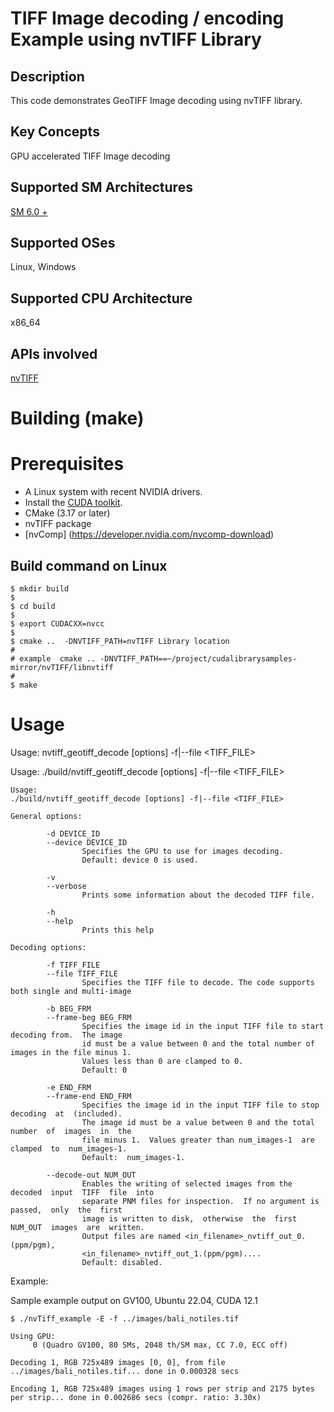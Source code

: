 # TIFF Image decoding / encoding Example using nvTIFF Library

## Description

This code demonstrates GeoTIFF Image decoding using nvTIFF library.

## Key Concepts

GPU accelerated TIFF Image decoding

## Supported SM Architectures

  [SM 6.0 + ](https://developer.nvidia.com/cuda-gpus) 

## Supported OSes

Linux, Windows

## Supported CPU Architecture

x86_64

## APIs involved

[nvTIFF](https://docs.nvidia.com/cuda/nvtiff/index.html)


# Building (make)

# Prerequisites
- A Linux system with recent NVIDIA drivers.
- Install the [CUDA toolkit](https://developer.nvidia.com/cuda-downloads).
- CMake (3.17 or later)
- nvTIFF package
- [nvComp] (https://developer.nvidia.com/nvcomp-download)

## Build command on Linux
```
$ mkdir build
$
$ cd build 
$
$ export CUDACXX=nvcc
$
$ cmake ..  -DNVTIFF_PATH=nvTIFF Library location
#
# example  cmake .. -DNVTIFF_PATH==~/project/cudalibrarysamples-mirror/nvTIFF/libnvtiff
#
$ make
```



# Usage
Usage:
nvtiff_geotiff_decode [options] -f|--file <TIFF_FILE>

Usage:
./build/nvtiff_geotiff_decode [options] -f|--file <TIFF_FILE>

```
Usage:
./build/nvtiff_geotiff_decode [options] -f|--file <TIFF_FILE>

General options:

        -d DEVICE_ID
        --device DEVICE_ID
                Specifies the GPU to use for images decoding.
                Default: device 0 is used.

        -v
        --verbose
                Prints some information about the decoded TIFF file.

        -h
        --help
                Prints this help

Decoding options:

        -f TIFF_FILE
        --file TIFF_FILE
                Specifies the TIFF file to decode. The code supports both single and multi-image

        -b BEG_FRM
        --frame-beg BEG_FRM
                Specifies the image id in the input TIFF file to start decoding from.  The image
                id must be a value between 0 and the total number of images in the file minus 1.
                Values less than 0 are clamped to 0.
                Default: 0

        -e END_FRM
        --frame-end END_FRM
                Specifies the image id in the input TIFF file to stop  decoding  at  (included).
                The image id must be a value between 0 and the total number  of  images  in  the
                file minus 1.  Values greater than num_images-1  are  clamped  to  num_images-1.
                Default:  num_images-1.

        --decode-out NUM_OUT
                Enables the writing of selected images from the decoded  input  TIFF  file  into
                separate PNM files for inspection.  If no argument is  passed,  only  the  first
                image is written to disk,  otherwise  the  first  NUM_OUT  images  are  written.
                Output files are named <in_filename>_nvtiff_out_0.(ppm/pgm), 
                <in_filename>_nvtiff_out_1.(ppm/pgm)....
                Default: disabled.

```

Example:

Sample example output on GV100, Ubuntu 22.04, CUDA 12.1

```
$ ./nvTiff_example -E -f ../images/bali_notiles.tif
```

```
Using GPU:
	 0 (Quadro GV100, 80 SMs, 2048 th/SM max, CC 7.0, ECC off)

Decoding 1, RGB 725x489 images [0, 0], from file ../images/bali_notiles.tif... done in 0.000328 secs

Encoding 1, RGB 725x489 images using 1 rows per strip and 2175 bytes per strip... done in 0.002686 secs (compr. ratio: 3.30x)

```
